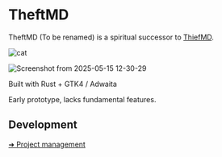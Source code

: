 # TheftMD

TheftMD (To be renamed) is a spiritual successor to [ThiefMD](https://github.com/kmwallio/ThiefMD/).

![cat](https://github.com/user-attachments/assets/836ff063-9f88-42af-aa9a-b78dfed1394a)

![Screenshot from 2025-05-15 12-30-29](https://github.com/user-attachments/assets/fdfbb3cb-af6f-4109-b4d9-0d001960f983)

Built with Rust + GTK4 / Adwaita 

Early prototype, lacks fundamental features.

## Development

[➜ Project management](https://github.com/users/sevonj/projects/20)

